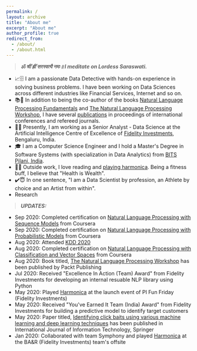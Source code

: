 ```yaml
---
permalink: /
layout: archive
title: "About me"
excerpt: "About me"
author_profile: true
redirect_from: 
  - /about/
  - /about.html
---
```

> **_ॐ श्रीं ह्रीं सरस्वत्यै नमः॥ I meditate on Lordess Saraswati._**

- 📈🗄️ I am a passionate Data Detective with hands-on experience in solving business problems. I have been working on Data Sciences across different industries like Financial Services, Internet and so on. 
- 📚📄 In addition to being the co-author of the books [Natural Language Processing Fundamentals](https://www.packtpub.com/in/big-data-and-business-intelligence/natural-language-processing-fundamentals) and [The Natural Language Processing Workshop](https://www.packtpub.com/in/data/the-natural-language-processing-workshop-second-edition), I have several [publications](https://scholar.google.com/citations?user=7Jm4_McAAAAJ&hl=en) in proceedings of international conferences and refereed journals. 
- 👨‍💼 Presently, I am working as a Senior Analyst - Data Science at the Artificial Intelligence Centre of Excellence of [Fidelity Investments](https://www.fidelity.com/), Bengaluru, India. 
- 🎓 I am a Computer Science Engineer and I hold a Master's Degree in Software Systems (with specialization in Data Analytics) from [BITS Pilani, India](http://www.bits-pilani.ac.in/). 
- 🏃🎶 Outside work, I love reading and [playing harmonica](https://www.youtube.com/channel/UCDFFMnTn71JcYqXO3IpRUsw). Being a fitness buff, I believe that "Health is Wealth".
- ✔️😇 In one sentence, "I am a Data Scientist by profession, an Athlete by choice and an Artist from within".
- Research 

> **_UPDATES:_** 
  * Sep 2020: Completed certification on [Natural Language Processing with Sequence Models](
https://www.coursera.org/account/accomplishments/certificate/WJ4JANLL23FY) from Coursera
  * Sep 2020: Completed certification on [Natural Language Processing with Probabilistic Models](https://www.coursera.org/account/accomplishments/certificate/D5VQ5Q8QH2CS) from Coursera
  * Aug 2020: Attended [KDD 2020](https://www.kdd.org/kdd2020/)
  * Aug 2020: Completed certification on [Natural Language Processing with Classification and Vector Spaces](https://www.coursera.org/account/accomplishments/certificate/MEGC5CUXA5JX) from Coursera
  * Aug 2020: Book titled, [The Natural Language Processing Workshop](https://www.packtpub.com/in/data/the-natural-language-processing-workshop-second-edition) has been published by Packt Publishing
  * Jul 2020: Received "Excellence In Action (Team) Award" from Fidelity Investments for developing an internal resuable NLP library using Python
  * May 2020: Played [Harmonica](https://youtu.be/ajFlw7rnfkI) at the launch event of PI Fun Friday (Fidelity Investments)
  * May 2020: Received "You've Earned It Team (India) Award" from Fidelity Investments for building a predictive model to identify target customers
  * May 2020: Paper titled, [Identifying click baits using various machine learning and deep learning techniques](https://doi.org/10.1007/s41870-020-00473-1) has been published in International Journal of Information Technology, Springer
  * Jan 2020: Collaborated with team Symphony and played [Harmonica](https://www.youtube.com/watch?v=6pQG9bb1QaM) at the BA&R (Fidelity Investments) team's offsite
